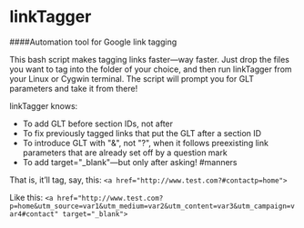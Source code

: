linkTagger
==========

####Automation tool for Google link tagging

This bash script makes tagging links faster&mdash;way faster. Just drop the files you want to tag into the folder of your choice, and then run linkTagger from your Linux or Cygwin terminal. The script will prompt you for GLT parameters and take it from there!

linkTagger knows:
* To add GLT before section IDs, not after
* To fix previously tagged links that put the GLT after a section ID
* To introduce GLT with "&", not "?", when it follows preexisting link parameters that are already set off by a question mark
* To add target="_blank"&mdash;but only after asking! #manners

That is, it&rsquo;ll tag, say, this: 
`<a href="http://www.test.com?#contactp=home">`

Like this: 
`<a href="http://www.test.com?p=home&utm_source=var1&utm_medium=var2&utm_content=var3&utm_campaign=var4#contact" target="_blank">`